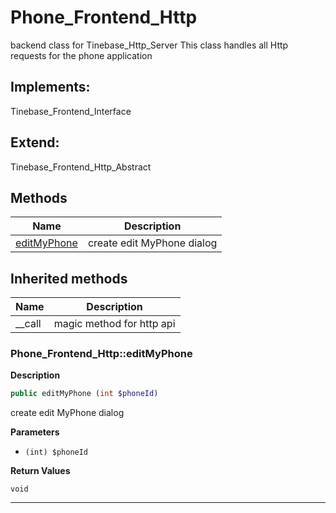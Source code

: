 # Phone_Frontend_Http  

backend class for Tinebase_Http_Server
This class handles all Http requests for the phone application

## Implements:
Tinebase_Frontend_Interface

## Extend:

Tinebase_Frontend_Http_Abstract

## Methods

| Name | Description |
|------|-------------|
|[editMyPhone](#phone_frontend_httpeditmyphone)|create edit MyPhone dialog|

## Inherited methods

| Name | Description |
|------|-------------|
|__call|magic method for http api|



### Phone_Frontend_Http::editMyPhone  

**Description**

```php
public editMyPhone (int $phoneId)
```

create edit MyPhone dialog 

 

**Parameters**

* `(int) $phoneId`

**Return Values**

`void`


<hr />

